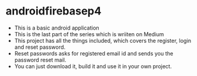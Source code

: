 # androidfirebasep4

- This is a basic android application
- This is the last part of the series which is wriiten on Medium
- This project has all the things included, which covers the register, login and reset password.
- Reset passwords asks for registered email id and sends you the password reset mail.
- You can just download it, build it and use it in your own project.
